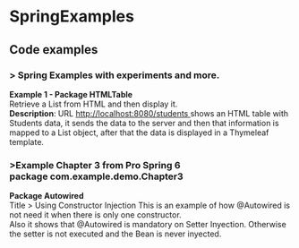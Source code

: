 # SpringExamples
<h2>Code examples</h2>
<h3>> Spring Examples with experiments and more.</h3>

<b>Example 1 - Package HTMLTable</b>
<br/>
Retrieve a List from HTML and then display it.
<br/>
<b>Description</b>: URL <a href="http://localhost:8080/students">http://localhost:8080/students </a> shows an HTML table with Students data, it sends the data to the server and then 
that information is mapped to a List<Student> object, after that the data is displayed in a Thymeleaf template.

<h3>>Example Chapter 3 from Pro Spring 6 <br/>package com.example.demo.Chapter3</h3>

<b>Package Autowired</b> <br/>
Title > Using Constructor Injection
This is an example of how @Autowired is not need it
when there is only one constructor.
<br>
Also it shows that @Autowired is mandatory on Setter Inyection.
Otherwise the setter is not executed and the Bean is never inyected.



